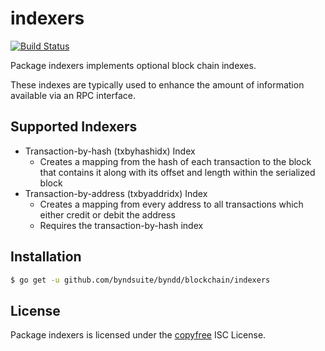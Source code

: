 indexers
========

[![Build Status](https://travis-ci.org/byndsuite/byndd.png?branch=master)](https://travis-ci.org/byndsuite/byndd)

Package indexers implements optional block chain indexes.

These indexes are typically used to enhance the amount of information available
via an RPC interface.

## Supported Indexers

- Transaction-by-hash (txbyhashidx) Index
  - Creates a mapping from the hash of each transaction to the block that
    contains it along with its offset and length within the serialized block
- Transaction-by-address (txbyaddridx) Index
  - Creates a mapping from every address to all transactions which either credit
    or debit the address
  - Requires the transaction-by-hash index

## Installation

```bash
$ go get -u github.com/byndsuite/byndd/blockchain/indexers
```

## License

Package indexers is licensed under the [copyfree](http://copyfree.org) ISC
License.
